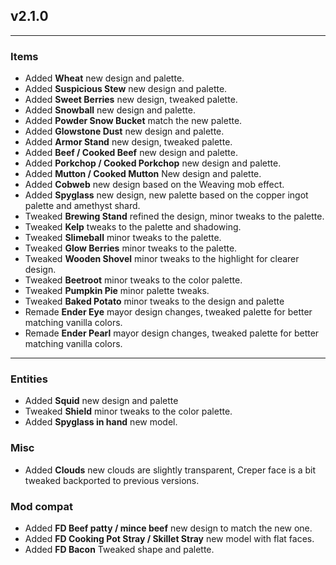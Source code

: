 ## **v2.1.0**

------

### Items

- Added **Wheat** new design and palette.
- Added **Suspicious Stew** new design and palette.
- Added **Sweet Berries** new design, tweaked palette.
- Added **Snowball** new design and palette.
- Added **Powder Snow Bucket** match the new palette.
- Added **Glowstone Dust** new design and palette.
- Added **Armor Stand** new design, tweaked palette.
- Added **Beef / Cooked Beef** new design and palette. 
- Added **Porkchop / Cooked Porkchop** new design and palette.
- Added **Mutton / Cooked Mutton** New design and palette.
- Added **Cobweb** new design based on the Weaving mob effect.
- Added **Spyglass** new design, new palette based on the copper ingot palette and amethyst shard.
- Tweaked **Brewing Stand** refined the design, minor tweaks to the palette.
- Tweaked **Kelp** tweaks to the palette and shadowing.
- Tweaked **Slimeball** minor tweaks to the palette.
- Tweaked **Glow Berries** minor tweaks to the palette.
- Tweaked **Wooden Shovel** minor tweaks to the highlight for clearer design.
- Tweaked **Beetroot** minor tweaks to the color palette.
- Tweaked **Pumpkin Pie** minor palette tweaks.
- Tweaked **Baked Potato** minor tweaks to the design and palette
- Remade **Ender Eye** mayor design changes, tweaked palette for better matching vanilla colors.
- Remade **Ender Pearl** mayor design changes, tweaked palette for better matching vanilla colors.

------

### Entities

- Added **Squid** new design and palette
- Tweaked **Shield** minor tweaks to the color palette.
- Added **Spyglass in hand** new model.
    
### Misc
- Added **Clouds** new clouds are slightly transparent, Creper face is a bit tweaked backported to previous versions. 

### Mod compat
- Added **FD Beef patty / mince beef** new design to match the new one.
- Added **FD Cooking Pot Stray / Skillet Stray** new model with flat faces.
- Added **FD Bacon** Tweaked shape and palette.